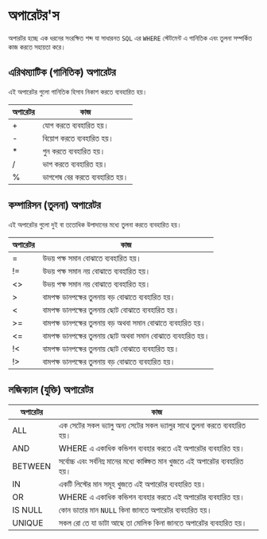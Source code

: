 অপারেটর'স
=========


অপারটর হচ্ছে এক ধরনের সংরক্ষিত শব্দ যা সাধারনত `SQL` এর `WHERE` স্টেটমেন্ট এ গানিতিক এবং তুলনা সম্পর্কিত কাজ করতে সহায়তা করে।

## এরিথম্যাটিক (গানিতিক) অপারেটর
এই অপারেটর গুলো গানিতিক হিসাব নিকাশ করতে ব্যবহারিত হয়।

| অপারেটর | কাজ |
|-|-|
| + | যোগ করতে ব্যবহারিত হয়। |
| - |  বিয়োগ করতে ব্যবহারিত হয়। |
| * | গুন করতে ব্যবহারিত হয়। |
| / | ভাগ করতে ব্যবহারিত হয়। |
| % | ভাগশেষ বের করতে ব্যবহারিত হয়। |


## কম্পারিসন (তুলনা) অপারেটর
এই অপারেটর গুলো দুই বা ততোধিক উপাদানের মধ্যে তুলনা করতে ব্যবহারিত হয়।

| অপারেটর | কাজ |
|-|-|
| = | উভয় পক্ষ সমান বোঝাতে ব্যবহারিত হয়। |
| != | উভয় পক্ষ সমান নয় বোঝাতে ব্যবহারিত হয়। |
| <> | উভয় পক্ষ সমান নয় বোঝাতে ব্যবহারিত হয়। |
| > | বামপক্ষ ডানপক্ষের তুলনায় বড় বোঝাতে ব্যবহারিত হয়। |
| < | বামপক্ষ ডানপক্ষের তুলনায় ছোট বোঝাতে ব্যবহারিত হয়। |
| >= | বামপক্ষ ডানপক্ষের তুলনায় বড় অথবা সমান বোঝাতে ব্যবহারিত হয়। |
| <= | বামপক্ষ ডানপক্ষের তুলনায় ছোট অথবা সমান বোঝাতে ব্যবহারিত হয়। |
| !< | বামপক্ষ ডানপক্ষের তুলনায় ছোট বোঝাতে ব্যবহারিত হয়। |
| !> | বামপক্ষ ডানপক্ষের তুলনায় বড় বোঝাতে ব্যবহারিত হয়। |

## লজিক্যাল (যুক্তি) অপারেটর

| অপারেটর | কাজ |
|-|-|
|ALL| এক সেটের সকল ভ্যালু অন্য সেটের সকল ভ্যালুর সাথে তুলনা করতে ব্যবহারিত হয়।|
|AND| WHERE এ একাধিক কন্ডিশন ব্যবহার করতে এই অপারেটর ব্যবহারিত হয়।|
|BETWEEN| সর্বোচ্চ এবং সর্বনিম্ন মানের মধ্যে কাঙ্ক্ষিত মান খুজতে এই অপারেটর ব্যবহারিত হয়।|
|IN| একটি লিস্টের মান সমূহ খুজতে এই অপারেটর ব্যবহারিত হয়।|
|OR| WHERE এ একাধিক কন্ডিশন ব্যবহার করতে এই অপারেটর ব্যবহারিত হয়।|
|IS NULL| কোন ডাতার মান `NULL` কিনা জানতে অপারেটর ব্যবহারিত হয়।|
|UNIQUE| সকল রো তে যা ডাটা আছে তা মোলিক কিনা জানতে অপারেটর ব্যবহারিত হয়।|
